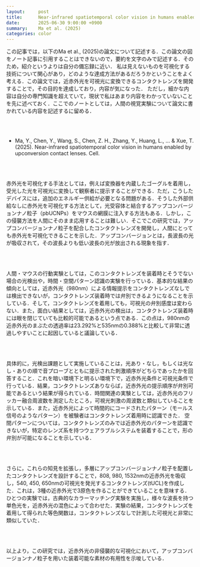 ```yaml
---
layout:     post
title:      Near-infrared spatiotemporal color vision in humans enabled by upconversion contact lenses
date:       2025-06-30 9:00:00 +0900
summary:    Ma et al. (2025) 
categories: color
---
```


この記事では，以下のMa et al., (2025)の論文について記述する．この論文の図をノート記事に引用することはできないので，要約を文字のみで記述する．そのため，紹介というよりは自分の備忘録に近い．
私は見えないものを可視化する技術について関心があり，どのような達成方法があるだろうかということをよく考える．この論文では，近赤外光を可視光に変換できるコンタクトレンズを開発することで，その目的を達成しており，内容が気になった．
ただし，細かな内容は自分の専門知識を超えていて，現状で私はあまり内容をわかっていないことを先に述べておく．ここでのノートとしては，人間の視覚実験について論文に書かれている内容を記述するに留める．


<br><br>

- Ma, Y., Chen, Y., Wang, S., Chen, Z. H., Zhang, Y., Huang, L., ... & Xue, T. (2025). Near-infrared spatiotemporal color vision in humans enabled by upconversion contact lenses. Cell.


<br><br>

赤外光を可視化する手法としては，例えば変換器を内蔵したゴーグルを着用し，受光した光を可視光に変換して観察者に提示することができる．ただ，こうしたデバイスには，追加のエネルギー供給が必要となる問題がある．そうした外部供給なしに赤外光を可視化する方法として，光受容体と結合するアップコンバージョンナノ粒子（pbUCNPs）をマウスの網膜に注入する方法もある．しかし，この侵襲方法を人間にそのまま応用することは難しい．そこでこの研究では，アップコンバージョンナノ粒子を配合したコンタクトレンズを開発し，人間にとっても赤外光を可視化できることを示した．アップコンバージョンとは，長波長の光が吸収されて，その波長よりも低い波長の光が放出される現象を指す．

<br><br>

人間・マウスの行動実験としては，このコンタクトレンズを装着時とそうでない場合の光検出や，時間・空間パターン認識の実験を行っている．基本的な結果の傾向としては，近赤外光（980nm）による情報提示をコンタクトレンズなしでは検出できないが，コンタクトレンズ装着時では弁別できるようになることを示している．そして，コンタクトレンズを着用しても，可視光の弁別感度は変わらない．また，面白い結果としては，近赤外光の検出は，コンタクトレンズ装着時には眼を閉じていても比較的可能であるという点である．この点は，980nmの近赤外光のまぶたの透過率は23.292%と535nmの0.388%と比較して非常に透過しやすいことに起因していると議論している．

<br><br>

具体的に，光検出課題として実施していることは，光あり・なし，もしくは光なし・ありの順で音プローブとともに提示された刺激順序がどちらであったかを回答すること．これを暗い環境下と明るい環境下で，近赤外光条件と可視光条件で行っている．結果，コンタクトレンズありならば，近赤外光の提示順序が弁別可能であるという結果が得られている．時間関連の実験としては，近赤外光のフリッカー融合周波数を測定したところ，可視光刺激の周波数と類似していることを示している．また，近赤外光によって時間的にコードされたパターン（モールス信号のようなパターン）を被験者はコンタクトレンズ着用時に認識できた．
空間パターンについては，コンタクトレンズのみでは近赤外光のパターンを認識できないが，特定のレンズ系を持つウェアラブルシステムを装着することで，形の弁別が可能になることを示している．

<br><br>

さらに，これらの知見を拡張し，多層にアップコンバージョンナノ粒子を配置したコンタクトレンズを設計することで，808, 980, 1532nmの近赤外光を吸収し，540, 450, 650nmの可視光を発光するコンタクトレンズ(tUCL)を作成した．これは，3種の近赤外光で3原色を作ることができていることを意味する．ひとつの実験では，古典的なカラーマッチング実験を実施し，様々な波長を持つ単色光を，近赤外光の混色によって合わせた．実験の結果，コンタクトレンズを着用して得られた等色関数は，コンタクトレンズなしで計測した可視光と非常に類似していた．

<br><br>

以上より，この研究では，近赤外光の非侵襲的な可視化において，アップコンバージョンナノ粒子を用いた装着可能な素材の有用性を示唆している．
